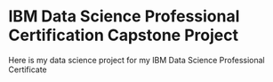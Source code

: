 # IBM Data Science Professional Certification Capstone Project
Here is my data science project for my IBM Data Science Professional Certificate
